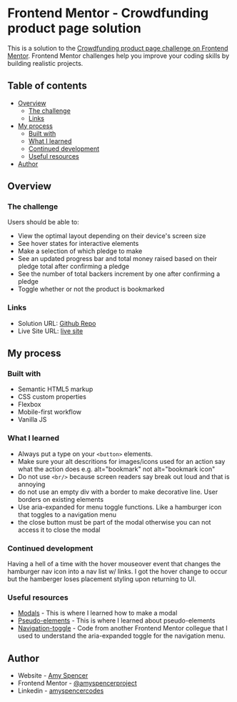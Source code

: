 # Frontend Mentor - Crowdfunding product page solution

This is a solution to the [Crowdfunding product page challenge on Frontend Mentor](https://www.frontendmentor.io/challenges/crowdfunding-product-page-7uvcZe7ZR). Frontend Mentor challenges help you improve your coding skills by building realistic projects.

## Table of contents

- [Overview](#overview)
  - [The challenge](#the-challenge)
  - [Links](#links)
- [My process](#my-process)
  - [Built with](#built-with)
  - [What I learned](#what-i-learned)
  - [Continued development](#continued-development)
  - [Useful resources](#useful-resources)
- [Author](#author)

## Overview

### The challenge

Users should be able to:

- View the optimal layout depending on their device's screen size
- See hover states for interactive elements
- Make a selection of which pledge to make
- See an updated progress bar and total money raised based on their pledge total after confirming a pledge
- See the number of total backers increment by one after confirming a pledge
- Toggle whether or not the product is bookmarked

### Links

- Solution URL: [Github Repo](https://github.com/amyspencerproject/crowdfunding-product-page)
- Live Site URL: [live site](https://amyspencerproject.github.io/crowdfunding-product-page/)

## My process

### Built with

- Semantic HTML5 markup
- CSS custom properties
- Flexbox
- Mobile-first workflow
- Vanilla JS

### What I learned

- Always put a type on your `<button>` elements.
- Make sure your alt descritions for images/icons used for an action say what the action does e.g. alt="bookmark" not alt="bookmark icon"
- Do not use `<br/>` because screen readers say break out loud and that is annoying
- do not use an empty div with a border to make decorative line. User borders on existing elements
- Use aria-expanded for menu toggle functions. Like a hamburger icon that toggles to a navigation menu
- the close button must be part of the modal otherwise you can not access it to close the modal

### Continued development

Having a hell of a time with the hover mouseover event that changes the hamburger nav icon into a nav list w/ links. I got the hover change to occur but the hamberger loses placement styling upon returning to UI.

### Useful resources

- [Modals](https://www.w3schools.com/howto/howto_css_modals.asp) - This is where I learned how to make a modal
- [Pseudo-elements](https://www.w3schools.com/css/css_pseudo_elements.asp) - This is where I learned about pseudo-elements
- [Navigation-toggle](https://jsfiddle.net/hackermart/9Loe5u38/19/) - Code from another Frontend Mentor collegue that I used to understand the aria-expanded toggle for the navigation menu.

## Author

- Website - [Amy Spencer](https://spencerproject.com/)
- Frontend Mentor - [@amyspencerproject](https://www.frontendmentor.io/profile/amyspencerproject)
- Linkedin - [amyspencercodes](https://www.linkedin.com/in/amyspencercodes/)
